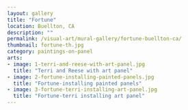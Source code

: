 ```yaml
---
layout: gallery
title: "Fortune"
location: Buellton, CA
description: ""
permalink: /visual-art/mural-gallery/fortune-buellton-ca/
thumbnail: fortune-th.jpg
category: paintings-on-panel
arts:
- image: 1-terri-and-reese-with-art-panel.jpg
  title: "Terri and Reese with art panel"
- image: 2-fortune-installing-painted-panels.jpg
  title: "Fortune-installing painted panels"
- image: 3-fortune-terri-installing-art-panel.jpg
  title: "Fortune-terri installing art panel"
---
```

